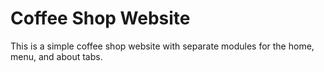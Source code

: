 # Coffee Shop Website

This is a simple coffee shop website with separate modules for the home, menu, and about tabs.
